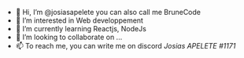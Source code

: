 - 👋 Hi, I’m @josiasapelete you can also call me BruneCode
- 👀 I’m interested in Web developpement 
- 🌱 I’m currently learning Reactjs, NodeJs
- 💞️ I’m looking to collaborate on ...
- 📫 To reach me, you can write me on discord *Josias APELETE #1171*


<!---
josiasapelete/josiasapelete is a ✨ special ✨ repository because its `README.md` (this file) appears on your GitHub profile.
You can click the Preview link to take a look at your changes.
--->
